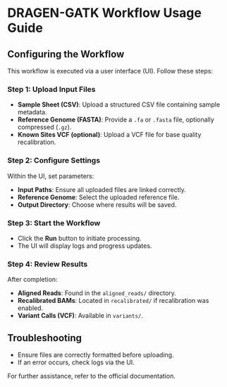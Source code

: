 # DRAGEN-GATK Workflow Usage Guide

## Configuring the Workflow
This workflow is executed via a user interface (UI). Follow these steps:

### Step 1: Upload Input Files
- **Sample Sheet (CSV)**: Upload a structured CSV file containing sample metadata.
- **Reference Genome (FASTA)**: Provide a `.fa` or `.fasta` file, optionally compressed (`.gz`).
- **Known Sites VCF (optional)**: Upload a VCF file for base quality recalibration.

### Step 2: Configure Settings
Within the UI, set parameters:
- **Input Paths**: Ensure all uploaded files are linked correctly.
- **Reference Genome**: Select the uploaded reference file.
- **Output Directory**: Choose where results will be saved.

### Step 3: Start the Workflow
- Click the **Run** button to initiate processing.
- The UI will display logs and progress updates.

### Step 4: Review Results
After completion:
- **Aligned Reads**: Found in the `aligned_reads/` directory.
- **Recalibrated BAMs**: Located in `recalibrated/` if recalibration was enabled.
- **Variant Calls (VCF)**: Available in `variants/`.

## Troubleshooting
- Ensure files are correctly formatted before uploading.
- If an error occurs, check logs via the UI.

For further assistance, refer to the official documentation.
